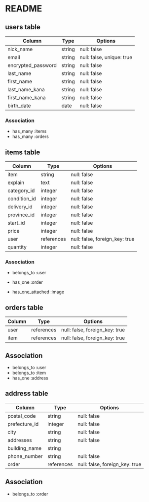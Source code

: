 # README

## users table

| Column             | Type    | Options                   |
| ------------------ | ------- | ------------------------- |
| nick_name          | string  | null: false               |
| email              | string  | null: false, unique: true |
| encrypted_password | string  | null: false               |
| last_name          | string  | null: false               |
| first_name         | string  | null: false               |
| last_name_kana     | string  | null: false               |
| first_name_kana    | string  | null: false               |
| birth_date         | date    | null: false               |

### Association
- has_many :items
- has_many :orders


## items table


| Column             | Type       | Options                        |
| ------------------ | ---------- | ------------------------------ |
| item               | string     | null: false                    |
| explain            | text       | null: false                    |
| category_id        | integer    | null: false                    |
| condition_id       | integer    | null: false                    |
| delivery_id        | integer    | null: false                    |
| province_id        | integer    | null: false                    |
| start_id           | integer    | null: false                    |
| price              | integer    | null: false                    |
| user               | references | null: false, foreign_key: true |
| quantity           | integer    | null: false                    |


### Association
- belongs_to :user
- has_one :order

- has_one_attached :image


## orders table

| Column             | Type       | Options                        |
| ------------------ | ---------- | ------------------------------ |
| user               | references | null: false, foreign_key: true |
| item               | references | null: false, foreign_key: true |

## Association
- belongs_to :user
- belongs_to :item
- has_one :address


## address table

| Column             | Type       | Options                        |
| ------------------ | ---------- | ------------------------------ |
| postal_code        | string     | null: false                    |
| prefecture_id      | integer    | null: false                    |
| city               | string     | null: false                    |
| addresses          | string     | null: false                    |
| building_name      | string     |                                |
| phone_number       | string     | null: false                    |
| order              | references | null: false, foreign_key: true |


## Association
- belongs_to :order

